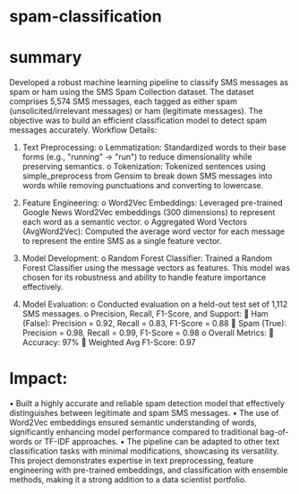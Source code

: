 # spam-classification
# summary
Developed a robust machine learning pipeline to classify SMS messages as spam or ham using the SMS Spam Collection dataset. The dataset comprises 5,574 SMS messages, each tagged as either spam (unsolicited/irrelevant messages) or ham (legitimate messages). The objective was to build an efficient classification model to detect spam messages accurately.
Workflow Details:
1.	Text Preprocessing:
o	Lemmatization: Standardized words to their base forms (e.g., "running" → "run") to reduce dimensionality while preserving semantics.
o	Tokenization: Tokenized sentences using simple_preprocess from Gensim to break down SMS messages into words while removing punctuations and converting to lowercase.

2.	Feature Engineering:
o	Word2Vec Embeddings: Leveraged pre-trained Google News Word2Vec embeddings (300 dimensions) to represent each word as a semantic vector.
o	Aggregated Word Vectors (AvgWord2Vec): Computed the average word vector for each message to represent the entire SMS as a single feature vector.

3.	Model Development:
o	Random Forest Classifier: Trained a Random Forest Classifier using the message vectors as features. This model was chosen for its robustness and ability to handle feature importance effectively.

4.	Model Evaluation:
o	Conducted evaluation on a held-out test set of 1,112 SMS messages.
o	Precision, Recall, F1-Score, and Support:
	Ham (False): Precision = 0.92, Recall = 0.83, F1-Score = 0.88
	Spam (True): Precision = 0.98, Recall = 0.99, F1-Score = 0.98
o	Overall Metrics:
	Accuracy: 97%
	Weighted Avg F1-Score: 0.97
# Impact:
•	Built a highly accurate and reliable spam detection model that effectively distinguishes between legitimate and spam SMS messages.
•	The use of Word2Vec embeddings ensured semantic understanding of words, significantly enhancing model performance compared to traditional bag-of-words or TF-IDF approaches.
•	The pipeline can be adapted to other text classification tasks with minimal modifications, showcasing its versatility.
This project demonstrates expertise in text preprocessing, feature engineering with pre-trained embeddings, and classification with ensemble methods, making it a strong addition to a data scientist portfolio.
